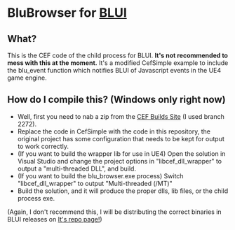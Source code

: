 # BluBrowser for [BLUI](https://github.com/AaronShea/BLUI)

## What?
This is the CEF code of the child process for BLUI. **It's not recommended to mess with this at the moment.** It's a modified CefSimple example to include the blu_event function which notifies BLUI of Javascript events in the UE4 game engine.

## How do I compile this? (Windows only right now)
* Well, first you need to nab a zip from the [CEF Builds Site](http://cefbuilds.com/) (I used branch 2272).
* Replace the code in CefSimple with the code in this repository, the original project has some configuration that needs to be kept for output to work correctly.
* (If you want to build the wrapper lib for use in UE4) Open the solution in Visual Studio and change the project options in "libcef\_dll\_wrapper" to output a "multi-threaded DLL", and build.
* (If you want to build the blu_browser.exe process) Switch "libcef\_dll\_wrapper" to output "Multi-threaded (/MT)"
* Build the solution, and it will produce the proper dlls, lib files, or the child process exe.

(Again, I don't recommend this, I will be distributing the correct binaries in BLUI releases on [It's repo page!](https://github.com/AaronShea/BLUI))
